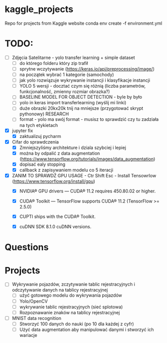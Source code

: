 # kaggle_projects
Repo for projects from Kaggle website
conda env create -f environment.yml

# TODO:
- [ ] Zdjęcia Satelitarne - yolo transfer learning + simple dataset
    - [ ] do którego folderu który zip trafił
    - [ ] sprytne wczytywanie (https://keras.io/api/preprocessing/image/)
    - [ ] na początek wybrać 1 kategorie (samochody) 
    - [ ] jak yolo rozwiązuje wykrywanie instancji i klasyfikacje instancji
    - [ ] YOLO 5 wersji - docztać czym się różnią (liczba parametrów, funkcjonalność, zmienny rozmiar obrazka?) 
    - [ ] BASELINE MODEL FOR OBJECT DETECTION - byle by było
    - [ ] yolo in keras import transferlearning (wyślij mi linki)
    - [ ] duże obrazki 20kx20k tnij na mniejsze (przygotować skrypt pythonowy) RESEARCH 
    - [ ] format - yolo ma swój format - musisz to sprawdzić czy tu zadziała na tych etykietach
- [X] jupyter fix
  - [X] zaktualizuj pycharm
- [X] Cifar do sprawdczenia
  - [x] Zmniejszyliśmy architekture i dziala szybciej i lepiej
  - [X] można by odpalić z data augmentation (https://www.tensorflow.org/tutorials/images/data_augmentation)
  - [X] dopisać ealy stopping
  - [X] callback z zapisywaniem modelu co 5 iteracji
- [X] ZANIM TO SPRAWDŹ GPU USAGE - Ctr Shift Esc - Install Tensowrlow (https://www.tensorflow.org/install/gpu)
  - [X] NVIDIA® GPU drivers — CUDA® 11.2 requires 450.80.02 or higher.
  - [X] CUDA® Toolkit — TensorFlow supports CUDA® 11.2 (TensorFlow >= 2.5.0)
  - [X] CUPTI ships with the CUDA® Toolkit.
  - [X] cuDNN SDK 8.1.0 cuDNN versions.


# Questions

# Projects
- [ ] Wykrywanie pojazdów, zczytywanie tablic rejestracyjnych i odczytywanie danych na tablicy rejestracyjnej
    - [ ] użyć gotowego modelu do wykrywania pojazdów
    - [ ] Yolo/OpenCV
    - [ ] wykrywanie tablic rejestracyjnych (sieć splotowa)
    - [ ] Rozpoznawanie znaków na tablicy rejestracyjnej
- [ ] MNIST data recognition
  - [ ] Stworzyć 100 danych do nauki (po 10 dla każdej z cyfr)
  - [ ] Użyć data augmentation aby manipulować danymi i stworzyć ich wariacje
